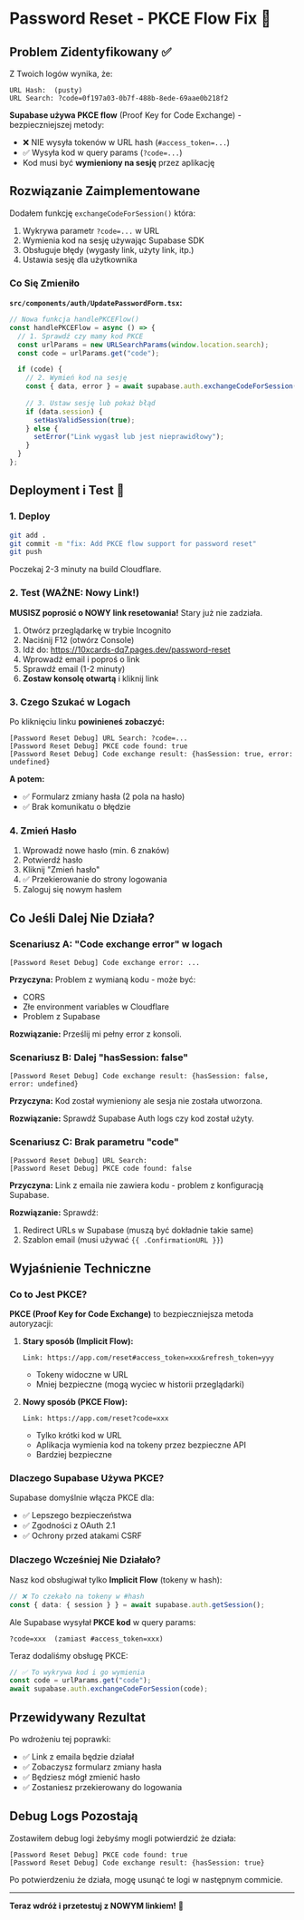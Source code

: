 # Password Reset - PKCE Flow Fix 🔐

## Problem Zidentyfikowany ✅

Z Twoich logów wynika, że:
```
URL Hash:  (pusty)
URL Search: ?code=0f197a03-0b7f-488b-8ede-69aae0b218f2
```

**Supabase używa PKCE flow** (Proof Key for Code Exchange) - bezpieczniejszej metody:
- ❌ NIE wysyła tokenów w URL hash (`#access_token=...`)  
- ✅ Wysyła kod w query params (`?code=...`)
- Kod musi być **wymieniony na sesję** przez aplikację

## Rozwiązanie Zaimplementowane

Dodałem funkcję `exchangeCodeForSession()` która:
1. Wykrywa parametr `?code=...` w URL
2. Wymienia kod na sesję używając Supabase SDK
3. Obsługuje błędy (wygasły link, użyty link, itp.)
4. Ustawia sesję dla użytkownika

### Co Się Zmieniło

**`src/components/auth/UpdatePasswordForm.tsx`:**

```typescript
// Nowa funkcja handlePKCEFlow()
const handlePKCEFlow = async () => {
  // 1. Sprawdź czy mamy kod PKCE
  const urlParams = new URLSearchParams(window.location.search);
  const code = urlParams.get("code");

  if (code) {
    // 2. Wymień kod na sesję
    const { data, error } = await supabase.auth.exchangeCodeForSession(code);
    
    // 3. Ustaw sesję lub pokaż błąd
    if (data.session) {
      setHasValidSession(true);
    } else {
      setError("Link wygasł lub jest nieprawidłowy");
    }
  }
};
```

## Deployment i Test 🚀

### 1. Deploy
```bash
git add .
git commit -m "fix: Add PKCE flow support for password reset"
git push
```

Poczekaj 2-3 minuty na build Cloudflare.

### 2. Test (WAŻNE: Nowy Link!)

**MUSISZ poprosić o NOWY link resetowania!** Stary już nie zadziała.

1. Otwórz przeglądarkę w trybie Incognito
2. Naciśnij F12 (otwórz Console)
3. Idź do: https://10xcards-dq7.pages.dev/password-reset
4. Wprowadź email i poproś o link
5. Sprawdź email (1-2 minuty)
6. **Zostaw konsolę otwartą** i kliknij link

### 3. Czego Szukać w Logach

Po kliknięciu linku **powinieneś zobaczyć:**

```
[Password Reset Debug] URL Search: ?code=...
[Password Reset Debug] PKCE code found: true
[Password Reset Debug] Code exchange result: {hasSession: true, error: undefined}
```

**A potem:**
- ✅ Formularz zmiany hasła (2 pola na hasło)
- ✅ Brak komunikatu o błędzie

### 4. Zmień Hasło

1. Wprowadź nowe hasło (min. 6 znaków)
2. Potwierdź hasło
3. Kliknij "Zmień hasło"
4. ✅ Przekierowanie do strony logowania
5. Zaloguj się nowym hasłem

## Co Jeśli Dalej Nie Działa?

### Scenariusz A: "Code exchange error" w logach

```
[Password Reset Debug] Code exchange error: ...
```

**Przyczyna:** Problem z wymianą kodu - może być:
- CORS
- Złe environment variables w Cloudflare
- Problem z Supabase

**Rozwiązanie:** Prześlij mi pełny error z konsoli.

### Scenariusz B: Dalej "hasSession: false"

```
[Password Reset Debug] Code exchange result: {hasSession: false, error: undefined}
```

**Przyczyna:** Kod został wymieniony ale sesja nie została utworzona.

**Rozwiązanie:** Sprawdź Supabase Auth logs czy kod został użyty.

### Scenariusz C: Brak parametru "code"

```
[Password Reset Debug] URL Search: 
[Password Reset Debug] PKCE code found: false
```

**Przyczyna:** Link z emaila nie zawiera kodu - problem z konfiguracją Supabase.

**Rozwiązanie:** Sprawdź:
1. Redirect URLs w Supabase (muszą być dokładnie takie same)
2. Szablon email (musi używać `{{ .ConfirmationURL }}`)

## Wyjaśnienie Techniczne

### Co to Jest PKCE?

**PKCE (Proof Key for Code Exchange)** to bezpieczniejsza metoda autoryzacji:

1. **Stary sposób (Implicit Flow):**
   ```
   Link: https://app.com/reset#access_token=xxx&refresh_token=yyy
   ```
   - Tokeny widoczne w URL
   - Mniej bezpieczne (mogą wyciec w historii przeglądarki)

2. **Nowy sposób (PKCE Flow):**
   ```
   Link: https://app.com/reset?code=xxx
   ```
   - Tylko krótki kod w URL
   - Aplikacja wymienia kod na tokeny przez bezpieczne API
   - Bardziej bezpieczne

### Dlaczego Supabase Używa PKCE?

Supabase domyślnie włącza PKCE dla:
- ✅ Lepszego bezpieczeństwa
- ✅ Zgodności z OAuth 2.1
- ✅ Ochrony przed atakami CSRF

### Dlaczego Wcześniej Nie Działało?

Nasz kod obsługiwał tylko **Implicit Flow** (tokeny w hash):
```typescript
// ❌ To czekało na tokeny w #hash
const { data: { session } } = await supabase.auth.getSession();
```

Ale Supabase wysyłał **PKCE kod** w query params:
```
?code=xxx  (zamiast #access_token=xxx)
```

Teraz dodaliśmy obsługę PKCE:
```typescript
// ✅ To wykrywa kod i go wymienia
const code = urlParams.get("code");
await supabase.auth.exchangeCodeForSession(code);
```

## Przewidywany Rezultat

Po wdrożeniu tej poprawki:
- ✅ Link z emaila będzie działał
- ✅ Zobaczysz formularz zmiany hasła
- ✅ Będziesz mógł zmienić hasło
- ✅ Zostaniesz przekierowany do logowania

## Debug Logs Pozostają

Zostawiłem debug logi żebyśmy mogli potwierdzić że działa:
```
[Password Reset Debug] PKCE code found: true
[Password Reset Debug] Code exchange result: {hasSession: true}
```

Po potwierdzeniu że działa, mogę usunąć te logi w następnym commicie.

---

**Teraz wdróż i przetestuj z NOWYM linkiem!** 🎯

